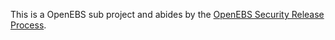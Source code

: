 This is a OpenEBS sub project and abides by the 
[OpenEBS Security Release Process](https://github.com/openebs/openebs/blob/HEAD/SECURITY.md).
